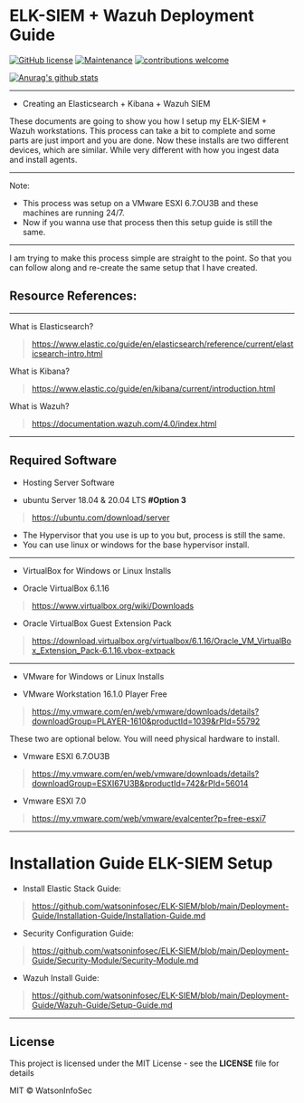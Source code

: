 # ELK-SIEM + Wazuh Deployment Guide

[![GitHub license](https://img.shields.io/github/license/Naereen/StrapDown.js.svg)](https://github.com/Naereen/StrapDown.js/blob/master/LICENSE) [![Maintenance](https://img.shields.io/badge/Maintained%3F-yes-green.svg)](https://GitHub.com/Naereen/StrapDown.js/graphs/commit-activity)
[![contributions welcome](https://img.shields.io/badge/contributions-welcome-brightgreen.svg?style=flat)](https://github.com/dwyl/esta/issues) 
 
 [![Anurag's github stats](https://github-readme-stats.vercel.app/api?username=watsoninfosec&theme=blue-green)](https://github.com/anuraghazra/github-readme-stats)

----
- Creating an Elasticsearch + Kibana + Wazuh SIEM 

These documents are going to show you how I setup my ELK-SIEM + Wazuh workstations. This process can take a bit to complete and some parts are just import and you are done. Now these installs are two different devices, which are similar. While very different with how you ingest data and install agents. 

-----------------------
Note:
- This process was setup on a VMware ESXI 6.7.OU3B  and these machines are running 24/7. 
- Now if you wanna use that process then this setup guide is still the same.

-----------------------



I am trying to make this process simple are straight to the point. So that you can follow along and re-create the same setup that I have created.

## Resource References:

-----------------------

What is Elasticsearch?
> https://www.elastic.co/guide/en/elasticsearch/reference/current/elasticsearch-intro.html

What is Kibana?
> https://www.elastic.co/guide/en/kibana/current/introduction.html

What is Wazuh? 
> https://documentation.wazuh.com/4.0/index.html

-----------------------

## Required Software


- Hosting Server Software 

- ubuntu Server 18.04 & 20.04 LTS **#Option 3**
> https://ubuntu.com/download/server

- The Hypervisor that you use is up to you but, process is still the same.
- You can use linux or windows for the base hypervisor install.


-----------------------
- VirtualBox for Windows or Linux Installs

- Oracle VirtualBox 6.1.16 
> https://www.virtualbox.org/wiki/Downloads

- Oracle VirtualBox Guest Extension Pack 
> https://download.virtualbox.org/virtualbox/6.1.16/Oracle_VM_VirtualBox_Extension_Pack-6.1.16.vbox-extpack

-----------------------
- VMware for Windows or Linux Installs

- VMware Workstation 16.1.0 Player Free 
> https://my.vmware.com/en/web/vmware/downloads/details?downloadGroup=PLAYER-1610&productId=1039&rPId=55792

These two are optional below.
You will need physical hardware to install.

- Vmware ESXI 6.7.OU3B 
> https://my.vmware.com/en/web/vmware/downloads/details?downloadGroup=ESXI67U3B&productId=742&rPId=56014

- Vmware ESXI 7.0 
> https://my.vmware.com/web/vmware/evalcenter?p=free-esxi7

-----------------------
# Installation Guide ELK-SIEM Setup

- Install Elastic Stack Guide: 
> https://github.com/watsoninfosec/ELK-SIEM/blob/main/Deployment-Guide/Installation-Guide/Installation-Guide.md

- Security Configuration Guide: 
> https://github.com/watsoninfosec/ELK-SIEM/blob/main/Deployment-Guide/Security-Module/Security-Module.md

- Wazuh Install Guide: 
> https://github.com/watsoninfosec/ELK-SIEM/blob/main/Deployment-Guide/Wazuh-Guide/Setup-Guide.md

-----------------------



## License

This project is licensed under the MIT License - see the **LICENSE** file for details

MIT © WatsonInfoSec